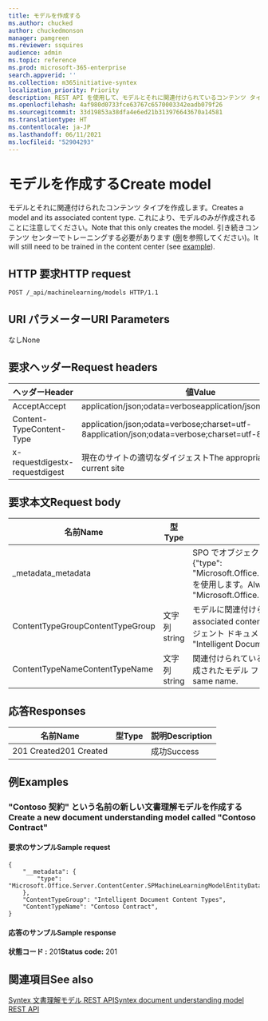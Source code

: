 ```yaml
---
title: モデルを作成する
ms.author: chucked
author: chuckedmonson
manager: pamgreen
ms.reviewer: ssquires
audience: admin
ms.topic: reference
ms.prod: microsoft-365-enterprise
search.appverid: ''
ms.collection: m365initiative-syntex
localization_priority: Priority
description: REST API を使用して、モデルとそれに関連付けられているコンテンツ タイプを作成します。
ms.openlocfilehash: 4af980d0733fce63767c6570003342eadb079f26
ms.sourcegitcommit: 33d19853a38dfa4e6ed21b313976643670a14581
ms.translationtype: HT
ms.contentlocale: ja-JP
ms.lasthandoff: 06/11/2021
ms.locfileid: "52904293"
---
```

# <a name="create-model"></a><span data-ttu-id="9dd58-103">モデルを作成する</span><span class="sxs-lookup"><span data-stu-id="9dd58-103">Create model</span></span>

<span data-ttu-id="9dd58-104">モデルとそれに関連付けられたコンテンツ タイプを作成します。</span><span class="sxs-lookup"><span data-stu-id="9dd58-104">Creates a model and its associated content type.</span></span> <span data-ttu-id="9dd58-105">これにより、モデルのみが作成されることに注意してください。</span><span class="sxs-lookup"><span data-stu-id="9dd58-105">Note that this only creates the model.</span></span> <span data-ttu-id="9dd58-106">引き続きコンテンツ センターでトレーニングする必要があります ([例](rest-createmodel-method.md#examples)を参照してください)。</span><span class="sxs-lookup"><span data-stu-id="9dd58-106">It will still need to be trained in the content center (see [example](rest-createmodel-method.md#examples)).</span></span>

## <a name="http-request"></a><span data-ttu-id="9dd58-107">HTTP 要求</span><span class="sxs-lookup"><span data-stu-id="9dd58-107">HTTP request</span></span>

```
POST /_api/machinelearning/models HTTP/1.1
```
## <a name="uri-parameters"></a><span data-ttu-id="9dd58-108">URI パラメーター</span><span class="sxs-lookup"><span data-stu-id="9dd58-108">URI Parameters</span></span>

<span data-ttu-id="9dd58-109">なし</span><span class="sxs-lookup"><span data-stu-id="9dd58-109">None</span></span>

## <a name="request-headers"></a><span data-ttu-id="9dd58-110">要求ヘッダー</span><span class="sxs-lookup"><span data-stu-id="9dd58-110">Request headers</span></span>

| <span data-ttu-id="9dd58-111">ヘッダー</span><span class="sxs-lookup"><span data-stu-id="9dd58-111">Header</span></span> | <span data-ttu-id="9dd58-112">値</span><span class="sxs-lookup"><span data-stu-id="9dd58-112">Value</span></span> |
|--------|-------|
|<span data-ttu-id="9dd58-113">Accept</span><span class="sxs-lookup"><span data-stu-id="9dd58-113">Accept</span></span>|<span data-ttu-id="9dd58-114">application/json;odata=verbose</span><span class="sxs-lookup"><span data-stu-id="9dd58-114">application/json;odata=verbose</span></span>|
|<span data-ttu-id="9dd58-115">Content-Type</span><span class="sxs-lookup"><span data-stu-id="9dd58-115">Content-Type</span></span>|<span data-ttu-id="9dd58-116">application/json;odata=verbose;charset=utf-8</span><span class="sxs-lookup"><span data-stu-id="9dd58-116">application/json;odata=verbose;charset=utf-8</span></span>|
|<span data-ttu-id="9dd58-117">x-requestdigest</span><span class="sxs-lookup"><span data-stu-id="9dd58-117">x-requestdigest</span></span>|<span data-ttu-id="9dd58-118">現在のサイトの適切なダイジェスト</span><span class="sxs-lookup"><span data-stu-id="9dd58-118">The appropriate digest for current site</span></span>|

## <a name="request-body"></a><span data-ttu-id="9dd58-119">要求本文</span><span class="sxs-lookup"><span data-stu-id="9dd58-119">Request body</span></span>

|<span data-ttu-id="9dd58-120">名前</span><span class="sxs-lookup"><span data-stu-id="9dd58-120">Name</span></span>    |<span data-ttu-id="9dd58-121">型</span><span class="sxs-lookup"><span data-stu-id="9dd58-121">Type</span></span>   |<span data-ttu-id="9dd58-122">説明</span><span class="sxs-lookup"><span data-stu-id="9dd58-122">Description</span></span> |
|--------|-------|------------|
|<span data-ttu-id="9dd58-123">_metadata</span><span class="sxs-lookup"><span data-stu-id="9dd58-123">_metadata</span></span>|  |<span data-ttu-id="9dd58-124">SPO でオブジェクト メタを設定します。</span><span class="sxs-lookup"><span data-stu-id="9dd58-124">Set the object meta on the SPO.</span></span> <span data-ttu-id="9dd58-125">常に値 {"type": "Microsoft.Office.Server.ContentCenter.SPMachineLearningModelEntityData"} を使用します。</span><span class="sxs-lookup"><span data-stu-id="9dd58-125">Always use the value: {"type": "Microsoft.Office.Server.ContentCenter.SPMachineLearningModelEntityData"}.</span></span> |
|<span data-ttu-id="9dd58-126">ContentTypeGroup</span><span class="sxs-lookup"><span data-stu-id="9dd58-126">ContentTypeGroup</span></span>|<span data-ttu-id="9dd58-127">文字列</span><span class="sxs-lookup"><span data-stu-id="9dd58-127">string</span></span>|<span data-ttu-id="9dd58-128">モデルに関連付けられている関連付けられた関連コンテンツ タイプ グループ。</span><span class="sxs-lookup"><span data-stu-id="9dd58-128">The associated content type group associated with the model.</span></span> <span data-ttu-id="9dd58-129">既定では、"インテリジェント ドキュメント コンテンツ タイプ" に設定されます。</span><span class="sxs-lookup"><span data-stu-id="9dd58-129">Defaulted to "Intelligent Document Content Types".</span></span>|
|<span data-ttu-id="9dd58-130">ContentTypeName</span><span class="sxs-lookup"><span data-stu-id="9dd58-130">ContentTypeName</span></span>|<span data-ttu-id="9dd58-131">文字列</span><span class="sxs-lookup"><span data-stu-id="9dd58-131">string</span></span>|<span data-ttu-id="9dd58-132">関連付けられているコンテンツ タイプ名。</span><span class="sxs-lookup"><span data-stu-id="9dd58-132">The associated content type name.</span></span> <span data-ttu-id="9dd58-133">作成されたモデル ファイルは同じ名前です。</span><span class="sxs-lookup"><span data-stu-id="9dd58-133">The created model file will have the same name.</span></span>|

## <a name="responses"></a><span data-ttu-id="9dd58-134">応答</span><span class="sxs-lookup"><span data-stu-id="9dd58-134">Responses</span></span>

| <span data-ttu-id="9dd58-135">名前</span><span class="sxs-lookup"><span data-stu-id="9dd58-135">Name</span></span>   | <span data-ttu-id="9dd58-136">型</span><span class="sxs-lookup"><span data-stu-id="9dd58-136">Type</span></span>  | <span data-ttu-id="9dd58-137">説明</span><span class="sxs-lookup"><span data-stu-id="9dd58-137">Description</span></span>|
|--------|-------|------------|
|<span data-ttu-id="9dd58-138">201 Created</span><span class="sxs-lookup"><span data-stu-id="9dd58-138">201 Created</span></span>| |<span data-ttu-id="9dd58-139">成功</span><span class="sxs-lookup"><span data-stu-id="9dd58-139">Success</span></span>|

## <a name="examples"></a><span data-ttu-id="9dd58-140">例</span><span class="sxs-lookup"><span data-stu-id="9dd58-140">Examples</span></span>

### <a name="create-a-new-document-understanding-model-called-contoso-contract"></a><span data-ttu-id="9dd58-141">"Contoso 契約" という名前の新しい文書理解モデルを作成する</span><span class="sxs-lookup"><span data-stu-id="9dd58-141">Create a new document understanding model called "Contoso Contract"</span></span>

#### <a name="sample-request"></a><span data-ttu-id="9dd58-142">要求のサンプル</span><span class="sxs-lookup"><span data-stu-id="9dd58-142">Sample request</span></span>

```
{
    "__metadata": {
        "type": "Microsoft.Office.Server.ContentCenter.SPMachineLearningModelEntityData"
    },
    "ContentTypeGroup": "Intelligent Document Content Types",
    "ContentTypeName": "Contoso Contract",
}
```

#### <a name="sample-response"></a><span data-ttu-id="9dd58-143">応答のサンプル</span><span class="sxs-lookup"><span data-stu-id="9dd58-143">Sample response</span></span>

<span data-ttu-id="9dd58-144">**状態コード :** 201</span><span class="sxs-lookup"><span data-stu-id="9dd58-144">**Status code:** 201</span></span>

## <a name="see-also"></a><span data-ttu-id="9dd58-145">関連項目</span><span class="sxs-lookup"><span data-stu-id="9dd58-145">See also</span></span>

[<span data-ttu-id="9dd58-146">Syntex 文書理解モデル REST API</span><span class="sxs-lookup"><span data-stu-id="9dd58-146">Syntex document understanding model REST API</span></span>](syntex-model-rest-api.md)

